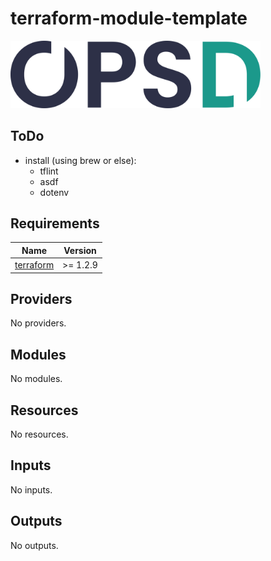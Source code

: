 # terraform-module-template

<img alt="OPSd" src=".github/OPSD_logo.svg" width="400px">

## ToDo
- install (using brew or else):
  - tflint
  - asdf
  - dotenv

<!-- BEGIN_TF_DOCS -->
## Requirements

| Name | Version |
|------|---------|
| <a name="requirement_terraform"></a> [terraform](#requirement\_terraform) | >= 1.2.9 |

## Providers

No providers.

## Modules

No modules.

## Resources

No resources.

## Inputs

No inputs.

## Outputs

No outputs.
<!-- END_TF_DOCS -->
